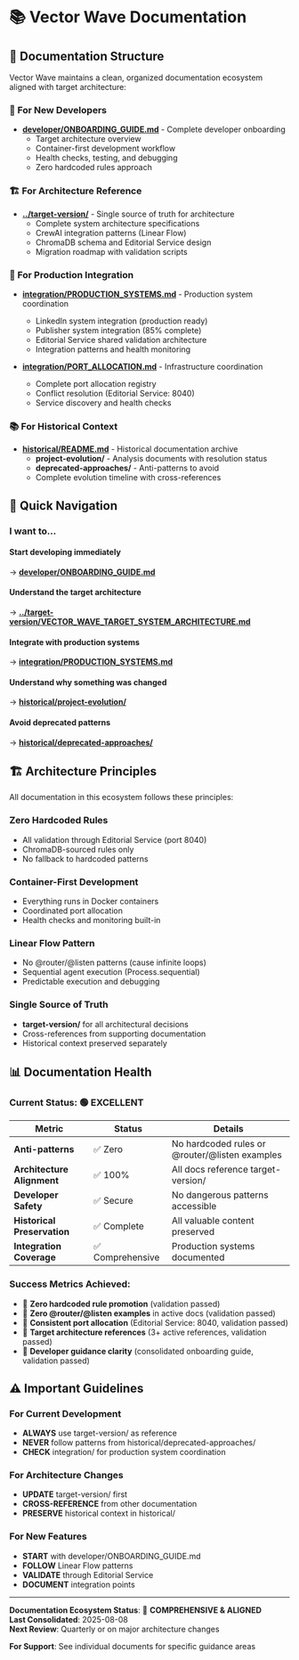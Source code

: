 # 📚 Vector Wave Documentation

## 🎯 Documentation Structure

Vector Wave maintains a clean, organized documentation ecosystem aligned with target architecture:

### **🚀 For New Developers**
- **[developer/ONBOARDING_GUIDE.md](developer/ONBOARDING_GUIDE.md)** - Complete developer onboarding
  - Target architecture overview
  - Container-first development workflow  
  - Health checks, testing, and debugging
  - Zero hardcoded rules approach

### **🏗️ For Architecture Reference**
- **[../target-version/](../target-version/)** - Single source of truth for architecture
  - Complete system architecture specifications
  - CrewAI integration patterns (Linear Flow)
  - ChromaDB schema and Editorial Service design
  - Migration roadmap with validation scripts

### **🔌 For Production Integration**
- **[integration/PRODUCTION_SYSTEMS.md](integration/PRODUCTION_SYSTEMS.md)** - Production system coordination
  - LinkedIn system integration (production ready)
  - Publisher system integration (85% complete)
  - Editorial Service shared validation architecture
  - Integration patterns and health monitoring

- **[integration/PORT_ALLOCATION.md](integration/PORT_ALLOCATION.md)** - Infrastructure coordination
  - Complete port allocation registry
  - Conflict resolution (Editorial Service: 8040)
  - Service discovery and health checks

### **📚 For Historical Context**
- **[historical/README.md](historical/README.md)** - Historical documentation archive
  - **project-evolution/** - Analysis documents with resolution status
  - **deprecated-approaches/** - Anti-patterns to avoid
  - Complete evolution timeline with cross-references

## 🎯 Quick Navigation

### **I want to...**

#### **Start developing immediately**
→ **[developer/ONBOARDING_GUIDE.md](developer/ONBOARDING_GUIDE.md)**

#### **Understand the target architecture**  
→ **[../target-version/VECTOR_WAVE_TARGET_SYSTEM_ARCHITECTURE.md](../target-version/VECTOR_WAVE_TARGET_SYSTEM_ARCHITECTURE.md)**

#### **Integrate with production systems**
→ **[integration/PRODUCTION_SYSTEMS.md](integration/PRODUCTION_SYSTEMS.md)**

#### **Understand why something was changed**
→ **[historical/project-evolution/](historical/project-evolution/)**

#### **Avoid deprecated patterns**
→ **[historical/deprecated-approaches/](historical/deprecated-approaches/)**

## 🏗️ Architecture Principles

All documentation in this ecosystem follows these principles:

### **Zero Hardcoded Rules**
- All validation through Editorial Service (port 8040)
- ChromaDB-sourced rules only
- No fallback to hardcoded patterns

### **Container-First Development**
- Everything runs in Docker containers
- Coordinated port allocation
- Health checks and monitoring built-in

### **Linear Flow Pattern**
- No @router/@listen patterns (cause infinite loops)
- Sequential agent execution (Process.sequential)
- Predictable execution and debugging

### **Single Source of Truth**
- **target-version/** for all architectural decisions
- Cross-references from supporting documentation
- Historical context preserved separately

## 📊 Documentation Health

### **Current Status**: 🟢 **EXCELLENT**

| Metric | Status | Details |
|--------|--------|---------|
| **Anti-patterns** | ✅ Zero | No hardcoded rules or @router/@listen examples |
| **Architecture Alignment** | ✅ 100% | All docs reference target-version/ |  
| **Developer Safety** | ✅ Secure | No dangerous patterns accessible |
| **Historical Preservation** | ✅ Complete | All valuable content preserved |
| **Integration Coverage** | ✅ Comprehensive | Production systems documented |

### **Success Metrics Achieved**:
- 🎯 **Zero hardcoded rule promotion** (validation passed)
- 🎯 **Zero @router/@listen examples** in active docs (validation passed)
- 🎯 **Consistent port allocation** (Editorial Service: 8040, validation passed)
- 🎯 **Target architecture references** (3+ active references, validation passed)
- 🎯 **Developer guidance clarity** (consolidated onboarding guide, validation passed)

## ⚠️ Important Guidelines

### **For Current Development**
- **ALWAYS** use target-version/ as reference
- **NEVER** follow patterns from historical/deprecated-approaches/
- **CHECK** integration/ for production system coordination

### **For Architecture Changes**
- **UPDATE** target-version/ first
- **CROSS-REFERENCE** from other documentation
- **PRESERVE** historical context in historical/

### **For New Features**
- **START** with developer/ONBOARDING_GUIDE.md
- **FOLLOW** Linear Flow patterns
- **VALIDATE** through Editorial Service
- **DOCUMENT** integration points

---

**Documentation Ecosystem Status**: 🎉 **COMPREHENSIVE & ALIGNED**  
**Last Consolidated**: 2025-08-08  
**Next Review**: Quarterly or on major architecture changes  

**For Support**: See individual documents for specific guidance areas